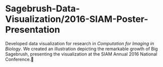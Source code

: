 # Sagebrush-Data-Visualization/2016-SIAM-Poster-Presentation
Developed data visualization for research in *Computation for Imaging in Biology*. We created an illustration depicting the remarkable growth of Big Sagebrush, presenting the visualization at the SIAM Annual 2016 National Conference.🌵





